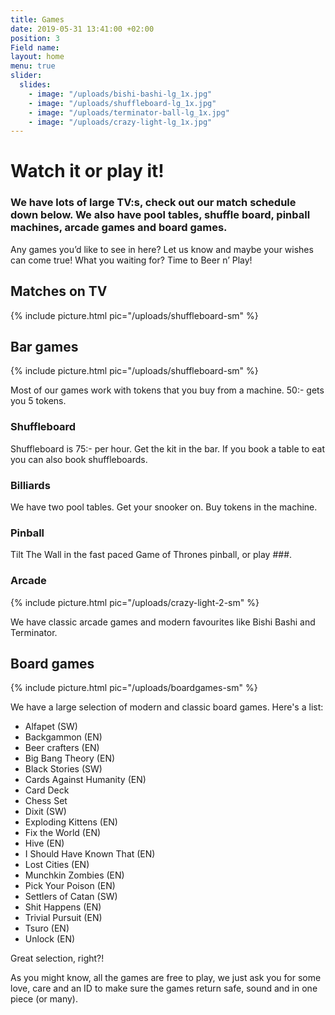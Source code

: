 ```yaml
---
title: Games
date: 2019-05-31 13:41:00 +02:00
position: 3
Field name:
layout: home
menu: true
slider:
  slides:
    - image: "/uploads/bishi-bashi-lg_1x.jpg"
    - image: "/uploads/shuffleboard-lg_1x.jpg"
    - image: "/uploads/terminator-ball-lg_1x.jpg"
    - image: "/uploads/crazy-light-lg_1x.jpg"
---
```


# Watch it or play it!

### We have lots of large TV:s, check out our match schedule down below. We also have pool tables, shuffle board, pinball machines, arcade games and board games.

Any games you’d like to see in here? Let us know and maybe your wishes can come true! What you waiting for? Time to Beer n’ Play!

<div class="games-menu" markdown="1">

<section markdown="1">

## Matches on TV

{% include picture.html pic="/uploads/shuffleboard-sm" %}

</section>

<section markdown="1">

## Bar games

{% include picture.html pic="/uploads/shuffleboard-sm" %}

Most of our games work with tokens that you buy from a machine. 50:- gets you 5 tokens.

### Shuffleboard

Shuffleboard is 75:- per hour. Get the kit in the bar. If you book a table to eat you can also book shuffleboards.

### Billiards

We have two pool tables. Get your snooker on. Buy tokens in the machine.

### Pinball

Tilt The Wall in the fast paced Game of Thrones pinball, or play ###.

### Arcade

{% include picture.html pic="/uploads/crazy-light-2-sm" %}

We have classic arcade games and modern favourites like Bishi Bashi and Terminator.

</section>

<section markdown="1">

## Board games

{% include picture.html pic="/uploads/boardgames-sm" %}

We have a large selection of modern and classic board games. Here's a list:

- Alfapet (SW)
- Backgammon (EN)
- Beer crafters (EN)
- Big Bang Theory (EN)
- Black Stories (SW)
- Cards Against Humanity (EN)
- Card Deck
- Chess Set
- Dixit (SW)
- Exploding Kittens (EN)
- Fix the World (EN)
- Hive (EN)
- I Should Have Known That (EN)
- Lost Cities (EN)
- Munchkin Zombies (EN)
- Pick Your Poison (EN)
- Settlers of Catan (SW)
- Shit Happens (EN)
- Trivial Pursuit (EN)
- Tsuro (EN)
- Unlock (EN)

Great selection, right?!

As you might know, all the games are free to play, we just ask you for some love, care and an ID to make sure the games return safe, sound and in one piece (or many).

</section>
